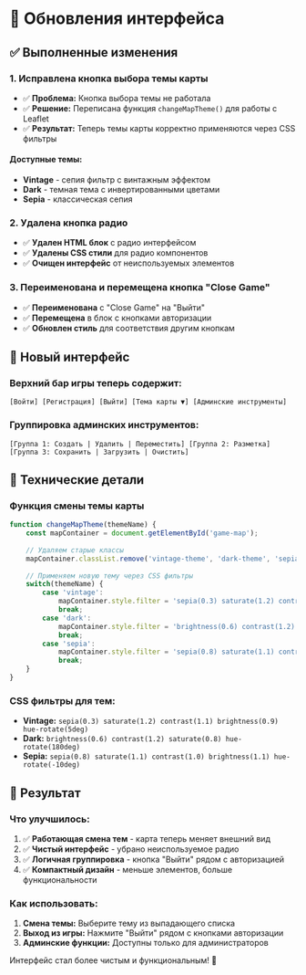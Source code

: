 # 🎨 Обновления интерфейса

## ✅ Выполненные изменения

### 1. Исправлена кнопка выбора темы карты
- ✅ **Проблема:** Кнопка выбора темы не работала
- ✅ **Решение:** Переписана функция `changeMapTheme()` для работы с Leaflet
- ✅ **Результат:** Теперь темы карты корректно применяются через CSS фильтры

#### Доступные темы:
- **Vintage** - сепия фильтр с винтажным эффектом
- **Dark** - темная тема с инвертированными цветами  
- **Sepia** - классическая сепия

### 2. Удалена кнопка радио
- ✅ **Удален HTML блок** с радио интерфейсом
- ✅ **Удалены CSS стили** для радио компонентов
- ✅ **Очищен интерфейс** от неиспользуемых элементов

### 3. Переименована и перемещена кнопка "Close Game"
- ✅ **Переименована** с "Close Game" на "Выйти"
- ✅ **Перемещена** в блок с кнопками авторизации
- ✅ **Обновлен стиль** для соответствия другим кнопкам

## 🎯 Новый интерфейс

### Верхний бар игры теперь содержит:
```
[Войти] [Регистрация] [Выйти] [Тема карты ▼] [Админские инструменты]
```

### Группировка админских инструментов:
```
[Группа 1: Создать | Удалить | Переместить] [Группа 2: Разметка] [Группа 3: Сохранить | Загрузить | Очистить]
```

## 🔧 Технические детали

### Функция смены темы карты
```javascript
function changeMapTheme(themeName) {
    const mapContainer = document.getElementById('game-map');
    
    // Удаляем старые классы
    mapContainer.classList.remove('vintage-theme', 'dark-theme', 'sepia-theme');
    
    // Применяем новую тему через CSS фильтры
    switch(themeName) {
        case 'vintage':
            mapContainer.style.filter = 'sepia(0.3) saturate(1.2) contrast(1.1) brightness(0.9) hue-rotate(5deg)';
            break;
        case 'dark':
            mapContainer.style.filter = 'brightness(0.6) contrast(1.2) saturate(0.8) hue-rotate(180deg)';
            break;
        case 'sepia':
            mapContainer.style.filter = 'sepia(0.8) saturate(1.1) contrast(1.0) brightness(1.1) hue-rotate(-10deg)';
            break;
    }
}
```

### CSS фильтры для тем:
- **Vintage:** `sepia(0.3) saturate(1.2) contrast(1.1) brightness(0.9) hue-rotate(5deg)`
- **Dark:** `brightness(0.6) contrast(1.2) saturate(0.8) hue-rotate(180deg)`
- **Sepia:** `sepia(0.8) saturate(1.1) contrast(1.0) brightness(1.1) hue-rotate(-10deg)`

## 🚀 Результат

### Что улучшилось:
1. ✅ **Работающая смена тем** - карта теперь меняет внешний вид
2. ✅ **Чистый интерфейс** - убрано неиспользуемое радио
3. ✅ **Логичная группировка** - кнопка "Выйти" рядом с авторизацией
4. ✅ **Компактный дизайн** - меньше элементов, больше функциональности

### Как использовать:
1. **Смена темы:** Выберите тему из выпадающего списка
2. **Выход из игры:** Нажмите "Выйти" рядом с кнопками авторизации
3. **Админские функции:** Доступны только для администраторов

Интерфейс стал более чистым и функциональным! 🎨


